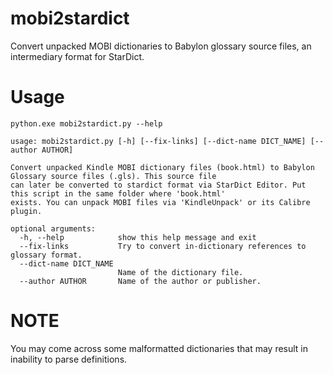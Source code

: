 # mobi2stardict
Convert unpacked MOBI dictionaries to Babylon glossary source files, an intermediary format for StarDict.

# Usage
`python.exe mobi2stardict.py --help`
```
usage: mobi2stardict.py [-h] [--fix-links] [--dict-name DICT_NAME] [--author AUTHOR]

Convert unpacked Kindle MOBI dictionary files (book.html) to Babylon Glossary source files (.gls). This source file
can later be converted to stardict format via StarDict Editor. Put this script in the same folder where 'book.html'
exists. You can unpack MOBI files via 'KindleUnpack' or its Calibre plugin.

optional arguments:
  -h, --help            show this help message and exit
  --fix-links           Try to convert in-dictionary references to glossary format.
  --dict-name DICT_NAME
                        Name of the dictionary file.
  --author AUTHOR       Name of the author or publisher.
```

# NOTE
You may come across some malformatted dictionaries that may result in inability to parse definitions.
